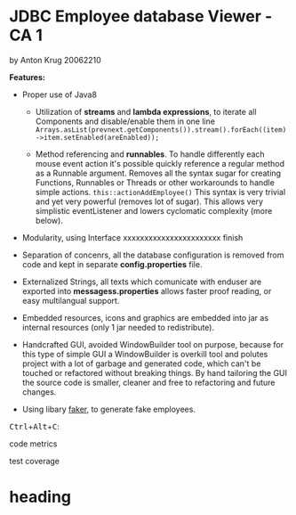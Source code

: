 JDBC Employee database Viewer - CA 1
========================
 by Anton Krug 20062210

**Features:**

* Proper use of Java8
 
    * Utilization of **streams** and **lambda expressions**, to iterate all Components and disable/enable them in one line 
    `Arrays.asList(prevnext.getComponents()).stream().forEach((item)->item.setEnabled(areEnabled));`
    
    * Method referencing and **runnables**. To handle differently each mouse event action it's possible quickly reference a regular method as a Runnable argument. Removes all the syntax sugar for creating Functions, Runnables or Threads or other workarounds to handle simple actions. 
    `this::actionAddEmployee()`
    This syntax is very trivial and yet very powerful (removes lot of sugar). This allows very simplistic eventListener and lowers cyclomatic complexity (more below).

* Modularity, using Interface xxxxxxxxxxxxxxxxxxxxxxx finish
    
* Separation of concenrs, all the database configuration is removed from code and kept in separate **config.properties** file.

* Externalized Strings, all texts which comunicate with enduser are exported into **messagess.properties** allows faster proof reading, or easy multilangual support.

* Embedded resources, icons and graphics are embedded into jar as internal resources (only 1 jar needed to redistribute).

* Handcrafted GUI, avoided WindowBuilder tool on purpose, because for this type of simple GUI a WindowBuilder is overkill tool and polutes project with a lot of garbage and generated code, which can't be touched or refactored without breaking things. By hand tailoring the GUI the source code is smaller, cleaner and free to refactoring and future changes.

* Using libary [faker](https://github.com/blocoio/faker), to generate fake employees.

<kbd>Ctrl</kbd>+<kbd>Alt</kbd>+<kbd>C</kbd>:

code metrics

test coverage

  heading
  ===================
  
